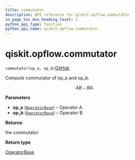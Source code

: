```yaml
---
title: commutator
description: API reference for qiskit.opflow.commutator
in_page_toc_min_heading_level: 1
python_api_type: function
python_api_name: qiskit.opflow.commutator
---
```


# qiskit.opflow\.commutator

<span id="qiskit.opflow.commutator" />

`commutator(op_a, op_b)`[GitHub](https://github.com/qiskit/qiskit/tree/stable/0.20/qiskit/opflow/utils.py "view source code")

Compute commutator of op\_a and op\_b.

$$
AB - BA.
$$

**Parameters**

*   **op\_a** ([`OperatorBase`](qiskit.opflow.OperatorBase "qiskit.opflow.operator_base.OperatorBase")) – Operator A
*   **op\_b** ([`OperatorBase`](qiskit.opflow.OperatorBase "qiskit.opflow.operator_base.OperatorBase")) – Operator B

**Returns**

the commutator

**Return type**

[OperatorBase](qiskit.opflow.OperatorBase "qiskit.opflow.OperatorBase")

